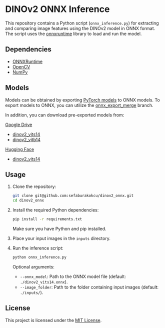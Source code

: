 # DINOv2 ONNX Inference

This repository contains a Python script (`onnx_inference.py`) for extracting and comparing image features using the DINOv2 model in ONNX format. The script uses the [onnxruntime](https://onnxruntime.ai/) library to load and run the model.

## Dependencies

- [ONNXRuntime](https://onnxruntime.ai/)
- [OpenCV](https://opencv.org/)
- [NumPy](https://numpy.org/)

## Models

Models can be obtained by exporting [PyTorch models](https://github.com/facebookresearch/dinov2) to ONNX models.
To export models to ONNX, you can utilize the [onnx_export_merge](https://github.com/sefaburakokcu/dinov2) branch.

In addition, you can download pre-exported models from:

<u>Google Drive</u>
* [dinov2_vits14](https://drive.google.com/file/d/1U1rB42VPEKJ_IBp2VllVoHs501tN4tbW/view?usp=drive_link)
* [dinov2_vitb14](https://drive.google.com/file/d/1vpMx_CIKNtiDE9vaAdXfSOlcIJuxPaCo/view?usp=drive_link)

<u>Hugging Face</u>
* [dinov2_vits14](https://huggingface.co/sefaburak/dinov2-small-onnx)

## Usage

1. Clone the repository:

   ```bash
   git clone git@github.com:sefaburakokcu/dinov2_onnx.git
   cd dinov2_onnx
   ```

2. Install the required Python dependencies:

   ```bash
   pip install -r requirements.txt
   ```

   Make sure you have Python and pip installed.

3. Place your input images in the `inputs` directory.

4. Run the inference script:

   ```bash
   python onnx_inference.py
   ```

   Optional arguments:

   - `--onnx_model`: Path to the ONNX model file (default: `./dinov2_vits14.onnx`).
   - `--image_folder`: Path to the folder containing input images (default: `./inputs/`).

## License

This project is licensed under the [MIT License](LICENSE).